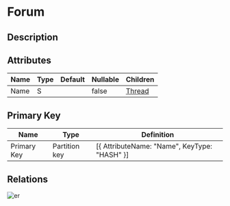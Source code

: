 # Forum

## Description

## Attributes

| Name | Type | Default | Nullable | Children |
| ---- | ---- | ------- | -------- | -------- |
| Name | S |  | false | [Thread](Thread.md) |

## Primary Key

| Name | Type | Definition |
| ---- | ---- | ---------- |
| Primary Key | Partition key | [{ AttributeName: "Name", KeyType: "HASH" }] |

## Relations

![er](Forum.svg)
